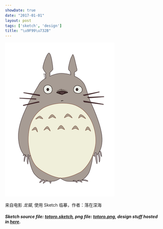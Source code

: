```yaml
---
showDate: true
date: "2017-01-01"
layout: post
tags: ['sketch', 'design']
title: "\u9F99\u732B"
---
```


![totoro](/images/totoro.png)

来自电影 *龙猫*, 使用 Sketch 临摹，作者：落在深海
 
<!--more-->

#### *Sketch source file:  [totoro.sketch](https://github.com/jerryshew/design/blob/master/sketch/totoro.sketch), png file: [totoro.png](https://github.com/jerryshew/design/blob/master/png/totoro.png), design stuff hosted in [here](https://github.com/jerryshew/design/).*
